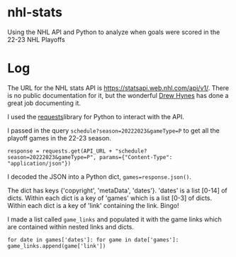 # nhl-stats
Using the NHL API and Python to analyze when goals were scored in the 22-23 NHL Playoffs

# Log
The URL for the NHL stats API is https://statsapi.web.nhl.com/api/v1/. There is no public documentation for it, but the wonderful [Drew Hynes](https://gitlab.com/dword4/nhlapi) has done a great job documenting it.

I used the [requests](https://requests.readthedocs.io/en/latest/)library for Python to interact with the API. 

I passed in the query `schedule?season=20222023&gameType=P` to get all the playoff games in the 22-23 season.

`response = requests.get(API_URL + "schedule?season=20222023&gameType=P", params={"Content-Type": "application/json"})`

I decoded the JSON into a Python dict, `games=response.json()`. 

The dict has keys {'copyright', 'metaData', 'dates'}. 'dates' is a list [0-14] of dicts. Within each dict is a key of 'games' which is a list [0-3] of dicts. Within each dict is a key of 'link' containing the link. Bingo!

I made a list called `game_links` and populated it with the game links which are contained within nested links and dicts.

`for date in games['dates']:
    for game in date['games']:
        game_links.append(game['link'])`